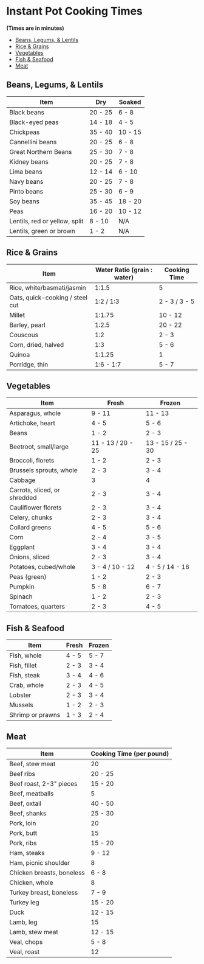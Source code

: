 # Instant Pot Cooking Times

**(Times are in minutes)**

- [Beans, Legums, & Lentils](#beans-legums--lentils)
- [Rice & Grains](#rice--grains)
- [Vegetables](#vegetables)
- [Fish & Seafood](#fish--seafood)
- [Meat](#meat)

## Beans, Legums, & Lentils

| Item | Dry | Soaked |
| ---- | --- | ------ |
| Black beans | 20 - 25 | 6 - 8 |
| Black-eyed peas | 14 - 18 | 4 - 5 |
| Chickpeas | 35 - 40 | 10 - 15 |
| Cannellini beans | 20 - 25 | 6 - 8 |
| Great Northern Beans | 25 - 30 | 7 - 8 |
| Kidney beans | 20 - 25 | 7 - 8 |
| Lima beans | 12 - 14 | 6 - 10 |
| Navy beans | 20 - 25 | 7 - 8 |
| Pinto beans | 25 - 30 | 6 - 9 |
| Soy beans | 35 - 45 | 18 - 20 |
| Peas | 16 - 20 | 10 - 12 |
| Lentils, red or yellow, split | 8 - 10| N/A |
| Lentils, green or brown | 1 - 2 | N/A |

## Rice & Grains

| Item | Water Ratio (grain : water) | Cooking Time |
| ---- | --------------------------- | ------------ |
| Rice, white/basmati/jasmin | 1:1.5 | 5 |
| Oats, quick-cooking / steel cut | 1:2 / 1:3 | 2 - 3 / 3 - 5 |
| Millet | 1:1.75 | 10 - 12 |
| Barley, pearl | 1:2.5 | 20 - 22 |
| Couscous | 1:2 | 2 - 3 |
| Corn, dried, halved | 1:3 | 5 - 6 |
| Quinoa | 1:1.25 | 1 |
| Porridge, thin | 1:6 - 1:7 | 5 - 7 |

## Vegetables

| Item | Fresh | Frozen |
| ---- | ----- | ------ |
| Asparagus, whole | 9 - 11 | 11 - 13 |
| Artichoke, heart | 4 - 5 | 5 - 6 |
| Beans | 1 - 2 | 2 - 3 |
| Beetroot, small/large | 11 - 13 / 20 - 25 | 13 - 15 / 25 - 30 |
| Broccoli, florets | 1 - 2 | 2 - 3 |
| Brussels sprouts, whole | 2 - 3 | 3 - 4 |
| Cabbage | 3 | 4 |
| Carrots, sliced, or shredded | 2 - 3 | 3 - 4 |
| Cauliflower florets | 2 - 3 | 3 - 4 |
| Celery, chunks | 2 - 3 | 3 - 4 |
| Collard greens | 4 - 5 | 5 - 6 |
| Corn | 2 - 4 | 3 - 5 |
| Eggplant | 3 - 4 | 3 - 4 |
| Onions, sliced | 2 - 3 | 3 - 4 |
| Potatoes, cubed/whole | 3 - 4 / 10 - 12 | 4 - 5 / 14 - 16 |
| Peas (green) | 1 - 2 | 2 - 3 |
| Pumpkin | 5 - 8 | 6 - 7 |
| Spinach | 1 - 2 | 2 - 3 |
| Tomatoes, quarters | 2 - 3 | 4 - 5 |

## Fish & Seafood

| Item | Fresh | Frozen |
| ---- | ----- | ------ |
| Fish, whole | 4 - 5 | 5 - 7 |
| Fish, fillet | 2 - 3 | 3 - 4 |
| Fish, steak | 3 - 4 | 4 - 6 |
| Crab, whole | 2 - 3 | 4 - 5 |
| Lobster | 2 - 3 | 3 - 4 |
| Mussels | 1 - 2 | 2 - 3 |
| Shrimp or prawns | 1 - 3 | 2 - 4 |

## Meat

| Item | Cooking Time (per pound) |
| ---- | ------------------------ |
| Beef, stew meat | 20 |
| Beef ribs | 20 - 25 |
| Beef roast, 2-3" pieces | 15 - 20 |
| Beef, meatballs | 5 |
| Beef, oxtail | 40 - 50 |
| Beef, shanks | 25 - 30 |
| Pork, loin | 20 |
| Pork, butt | 15 |
| Pork, ribs | 15 - 20 |
| Ham, steaks | 9 - 12 |
| Ham, picnic shoulder | 8 |
| Chicken breasts, boneless | 6 - 8 |
| Chicken, whole | 8 |
| Turkey breast, boneless | 7 - 9 |
| Turkey leg | 15 - 20 |
| Duck | 12 - 15 |
| Lamb, leg | 15 |
| Lamb, stew meat | 12 - 15 |
| Veal, chops | 5 - 8 |
| Veal, roast | 12 |
